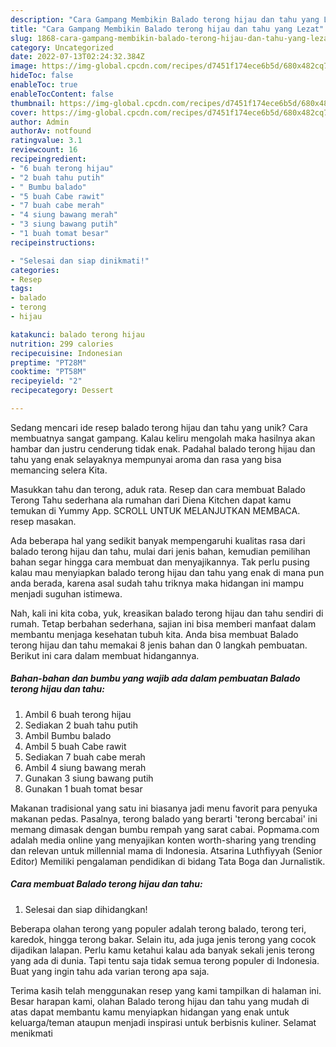 ```yaml
---
description: "Cara Gampang Membikin Balado terong hijau dan tahu yang Lezat"
title: "Cara Gampang Membikin Balado terong hijau dan tahu yang Lezat"
slug: 1868-cara-gampang-membikin-balado-terong-hijau-dan-tahu-yang-lezat
category: Uncategorized
date: 2022-07-13T02:24:32.384Z
image: https://img-global.cpcdn.com/recipes/d7451f174ece6b5d/680x482cq70/balado-terong-hijau-dan-tahu-foto-resep-utama.jpg
hideToc: false
enableToc: true
enableTocContent: false
thumbnail: https://img-global.cpcdn.com/recipes/d7451f174ece6b5d/680x482cq70/balado-terong-hijau-dan-tahu-foto-resep-utama.jpg
cover: https://img-global.cpcdn.com/recipes/d7451f174ece6b5d/680x482cq70/balado-terong-hijau-dan-tahu-foto-resep-utama.jpg
author: Admin
authorAv: notfound
ratingvalue: 3.1
reviewcount: 16
recipeingredient:
- "6 buah terong hijau"
- "2 buah tahu putih"
- " Bumbu balado"
- "5 buah Cabe rawit"
- "7 buah cabe merah"
- "4 siung bawang merah"
- "3 siung bawang putih"
- "1 buah tomat besar"
recipeinstructions:

- "Selesai dan siap dinikmati!"
categories:
- Resep
tags:
- balado
- terong
- hijau

katakunci: balado terong hijau 
nutrition: 299 calories
recipecuisine: Indonesian
preptime: "PT28M"
cooktime: "PT58M"
recipeyield: "2"
recipecategory: Dessert

---
```





Sedang mencari ide resep balado terong hijau dan tahu yang unik? Cara membuatnya sangat gampang. Kalau keliru mengolah maka hasilnya akan hambar dan justru cenderung tidak enak. Padahal balado terong hijau dan tahu yang enak selayaknya mempunyai aroma dan rasa yang bisa memancing selera Kita.





Masukkan tahu dan terong, aduk rata. Resep dan cara membuat Balado Terong Tahu sederhana ala rumahan dari Diena Kitchen dapat kamu temukan di Yummy App. SCROLL UNTUK MELANJUTKAN MEMBACA. resep masakan.

Ada beberapa hal yang sedikit banyak mempengaruhi kualitas rasa dari balado terong hijau dan tahu, mulai dari jenis bahan, kemudian pemilihan bahan segar hingga cara membuat dan menyajikannya. Tak perlu pusing kalau mau menyiapkan balado terong hijau dan tahu yang enak di mana pun anda berada, karena asal sudah tahu triknya maka hidangan ini mampu menjadi suguhan istimewa.






Nah, kali ini kita coba, yuk, kreasikan balado terong hijau dan tahu sendiri di rumah. Tetap berbahan sederhana, sajian ini bisa memberi manfaat dalam membantu menjaga kesehatan tubuh kita. Anda bisa membuat Balado terong hijau dan tahu memakai 8 jenis bahan dan 0 langkah pembuatan. Berikut ini cara dalam membuat hidangannya.

<!--inarticleads1-->

##### Bahan-bahan dan bumbu yang wajib ada dalam pembuatan Balado terong hijau dan tahu:

1. Ambil 6 buah terong hijau
1. Sediakan 2 buah tahu putih
1. Ambil  Bumbu balado
1. Ambil 5 buah Cabe rawit
1. Sediakan 7 buah cabe merah
1. Ambil 4 siung bawang merah
1. Gunakan 3 siung bawang putih
1. Gunakan 1 buah tomat besar


Makanan tradisional yang satu ini biasanya jadi menu favorit para penyuka makanan pedas. Pasalnya, terong balado yang berarti &#39;terong bercabai&#39; ini memang dimasak dengan bumbu rempah yang sarat cabai. Popmama.com adalah media online yang menyajikan konten worth-sharing yang trending dan relevan untuk millennial mama di Indonesia. Atsarina Luthfiyyah (Senior Editor) Memiliki pengalaman pendidikan di bidang Tata Boga dan Jurnalistik. 

<!--inarticleads2-->

##### Cara membuat Balado terong hijau dan tahu:


1. Selesai dan siap dihidangkan!

Beberapa olahan terong yang populer adalah terong balado, terong teri, karedok, hingga terong bakar. Selain itu, ada juga jenis terong yang cocok dijadikan lalapan. Perlu kamu ketahui kalau ada banyak sekali jenis terong yang ada di dunia. Tapi tentu saja tidak semua terong populer di Indonesia. Buat yang ingin tahu ada varian terong apa saja. 

Terima kasih telah menggunakan resep yang kami tampilkan di halaman ini. Besar harapan kami, olahan Balado terong hijau dan tahu yang mudah di atas dapat membantu kamu menyiapkan hidangan yang enak untuk keluarga/teman ataupun menjadi inspirasi untuk berbisnis kuliner. Selamat menikmati
